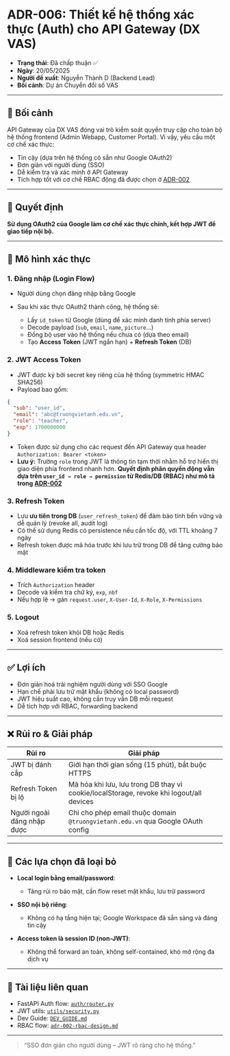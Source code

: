 # ADR-006: Thiết kế hệ thống xác thực (Auth) cho API Gateway (DX VAS)

* **Trạng thái**: Đã chấp thuận ✅
* **Ngày**: 20/05/2025
* **Người đề xuất**: Nguyễn Thành D (Backend Lead)
* **Bối cảnh**: Dự án Chuyển đổi số VAS

---

## 📌 Bối cảnh

API Gateway của DX VAS đóng vai trò kiểm soát quyền truy cập cho toàn bộ hệ thống frontend (Admin Webapp, Customer Portal). Vì vậy, yêu cầu một cơ chế xác thực:

* Tin cậy (dựa trên hệ thống có sẵn như Google OAuth2)
* Đơn giản với người dùng (SSO)
* Dễ kiểm tra và xác minh ở API Gateway
* Tích hợp tốt với cơ chế RBAC động đã được chọn ở [ADR-002](./adr-002-rbac-design.md)

---

## 🧠 Quyết định

**Sử dụng OAuth2 của Google làm cơ chế xác thực chính, kết hợp JWT để giao tiếp nội bộ.**

---

## 🔐 Mô hình xác thực

### 1. Đăng nhập (Login Flow)

* Người dùng chọn đăng nhập bằng Google
* Sau khi xác thực OAuth2 thành công, hệ thống sẽ:

  * Lấy `id_token` từ Google (dùng để xác minh danh tính phía server)
  * Decode payload (`sub`, `email`, `name`, `picture`...)
  * Đồng bộ user vào hệ thống nếu chưa có (dựa theo email)
  * Tạo **Access Token** (JWT ngắn hạn) + **Refresh Token** (DB)

### 2. JWT Access Token

* JWT được ký bởi secret key riêng của hệ thống (symmetric HMAC SHA256)
* Payload bao gồm:

```json
{
  "sub": "user_id",
  "email": "abc@truongvietanh.edu.vn",
  "role": "teacher",
  "exp": 1700000000
}
```

* Token được sử dụng cho các request đến API Gateway qua header `Authorization: Bearer <token>`
* **Lưu ý:** Trường `role` trong JWT là thông tin tạm thời nhằm hỗ trợ hiển thị giao diện phía frontend nhanh hơn. **Quyết định phân quyền động vẫn dựa trên `user_id → role → permission` từ Redis/DB (RBAC) như mô tả trong [ADR-002](./adr-002-rbac-design.md)**

### 3. Refresh Token

* Lưu **ưu tiên trong DB** (`user_refresh_token`) để đảm bảo tính bền vững và dễ quản lý (revoke all, audit log)
* Có thể sử dụng Redis có persistence nếu cần tốc độ, với TTL khoảng 7 ngày
* Refresh token được mã hóa trước khi lưu trữ trong DB để tăng cường bảo mật

### 4. Middleware kiểm tra token

* Trích `Authorization` header
* Decode và kiểm tra chữ ký, `exp`, `nbf`
* Nếu hợp lệ → gán `request.user`, `X-User-Id`, `X-Role`, `X-Permissions`

### 5. Logout

* Xoá refresh token khỏi DB hoặc Redis
* Xoá session frontend (nếu có)

---

## ✅ Lợi ích

* Đơn giản hoá trải nghiệm người dùng với SSO Google
* Hạn chế phải lưu trữ mật khẩu (không có local password)
* JWT hiệu suất cao, không cần truy vấn DB mỗi request
* Dễ tích hợp với RBAC, forwarding backend

---

## ❌ Rủi ro & Giải pháp

| Rủi ro                     | Giải pháp                                                                               |
| -------------------------- | --------------------------------------------------------------------------------------- |
| JWT bị đánh cắp            | Giới hạn thời gian sống (15 phút), bắt buộc HTTPS                                       |
| Refresh Token bị lộ        | Mã hóa khi lưu, lưu trong DB thay vì cookie/localStorage, revoke khi logout/all devices |
| Người ngoài đăng nhập được | Chỉ cho phép email thuộc domain `@truongvietanh.edu.vn` qua Google OAuth config         |

---

## 🔄 Các lựa chọn đã loại bỏ

* **Local login bằng email/password**:

  * Tăng rủi ro bảo mật, cần flow reset mật khẩu, lưu trữ password
* **SSO nội bộ riêng**:

  * Không có hạ tầng hiện tại; Google Workspace đã sẵn sàng và đáng tin cậy
* **Access token là session ID (non-JWT)**:

  * Không thể forward an toàn, không self-contained, khó mở rộng đa dịch vụ

---

## 📎 Tài liệu liên quan

* FastAPI Auth flow: [`auth/router.py`](../../auth/router.py)
* JWT utils: [`utils/security.py`](../../utils/security.py)
* Dev Guide: [`DEV_GUIDE.md`](../DEV_GUIDE.md)
* RBAC flow: [`adr-002-rbac-design.md`](./adr-002-rbac-design.md)

---

> “SSO đơn giản cho người dùng – JWT rõ ràng cho hệ thống.”
